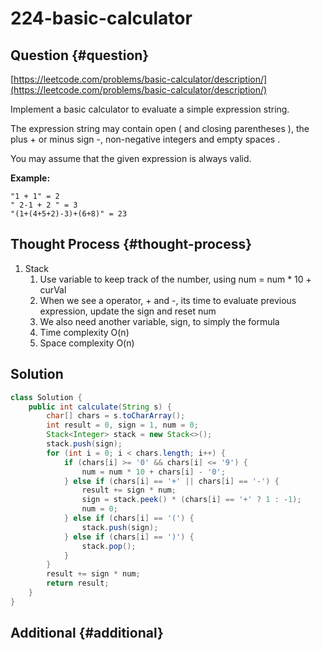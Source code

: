 # 224-basic-calculator

## Question {#question}

[https://leetcode.com/problems/basic-calculator/description/](https://leetcode.com/problems/basic-calculator/description/)

Implement a basic calculator to evaluate a simple expression string.

The expression string may contain open \( and closing parentheses \), the plus + or minus sign -, non-negative integers and empty spaces .

You may assume that the given expression is always valid.

**Example:**

```text
"1 + 1" = 2
" 2-1 + 2 " = 3
"(1+(4+5+2)-3)+(6+8)" = 23
```

## Thought Process {#thought-process}

1. Stack
   1. Use variable to keep track of the number, using num = num \* 10 + curVal
   2. When we see a operator, + and -, its time to evaluate previous expression, update the sign and reset num
   3. We also need another variable, sign, to simply the formula
   4. Time complexity O\(n\)
   5. Space complexity O\(n\)

## Solution

```java
class Solution {
    public int calculate(String s) {
        char[] chars = s.toCharArray();
        int result = 0, sign = 1, num = 0;
        Stack<Integer> stack = new Stack<>();
        stack.push(sign);
        for (int i = 0; i < chars.length; i++) {
            if (chars[i] >= '0' && chars[i] <= '9') {
                num = num * 10 + chars[i] - '0';
            } else if (chars[i] == '+' || chars[i] == '-') {
                result += sign * num;
                sign = stack.peek() * (chars[i] == '+' ? 1 : -1);
                num = 0;
            } else if (chars[i] == '(') {
                stack.push(sign);
            } else if (chars[i] == ')') {
                stack.pop();
            }
        }
        result += sign * num;
        return result;
    }
}
```

## Additional {#additional}

